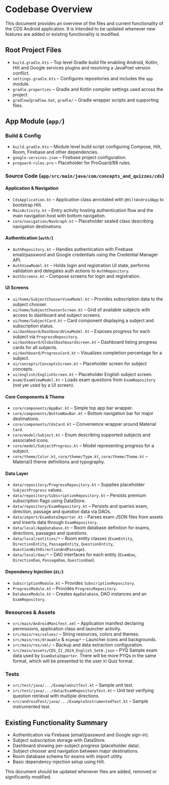# Codebase Overview

This document provides an overview of the files and current functionality of the CDS Android application. It is intended to be updated whenever new features are added or existing functionality is modified.

## Root Project Files

- `build.gradle.kts` – Top level Gradle build file enabling Android, Kotlin, Hilt and Google services plugins and resolving a JavaPoet version conflict.
- `settings.gradle.kts` – Configures repositories and includes the `app` module.
- `gradle.properties` – Gradle and Kotlin compiler settings used across the project.
- `gradlew`/`gradlew.bat`, `gradle/` – Gradle wrapper scripts and supporting files.

## App Module (`app/`)

### Build & Config
- `build.gradle.kts` – Module level build script configuring Compose, Hilt, Room, Firebase and other dependencies.
- `google-services.json` – Firebase project configuration.
- `proguard-rules.pro` – Placeholder for ProGuard/R8 rules.

### Source Code (`app/src/main/java/com/concepts_and_quizzes/cds`)

#### Application & Navigation
- `CdsApplication.kt` – Application class annotated with `@HiltAndroidApp` to bootstrap Hilt.
- `MainActivity.kt` – Entry activity hosting authentication flow and the main navigation host with bottom navigation.
- `core/navigation/NavGraph.kt` – Placeholder sealed class describing navigation destinations.

#### Authentication (`auth/`)
- `AuthRepository.kt` – Handles authentication with Firebase email/password and Google credentials using the Credential Manager API.
- `AuthViewModel.kt` – Holds login and registration UI state, performs validation and delegates auth actions to `AuthRepository`.
- `AuthScreens.kt` – Compose screens for login and registration.

#### UI Screens
- `ui/home/SubjectChooserViewModel.kt` – Provides subscription data to the subject chooser.
- `ui/home/SubjectChooserScreen.kt` – Grid of available subjects with access to dashboard and subject screens.
- `ui/home/SubjectCard.kt` – Card component displaying a subject and subscription status.
- `ui/dashboard/DashboardViewModel.kt` – Exposes progress for each subject via `ProgressRepository`.
- `ui/dashboard/GlobalDashboardScreen.kt` – Dashboard listing progress cards for all subjects.
- `ui/dashboard/ProgressCard.kt` – Visualizes completion percentage for a subject.
- `ui/concepts/ConceptsScreen.kt` – Placeholder screen for subject concepts.
- `ui/english/EnglishScreen.kt` – Placeholder English subject screen.
- `exam/ExamViewModel.kt` – Loads exam questions from `ExamRepository` (not yet used by a UI screen).

#### Core Components & Theme
- `core/components/AppBar.kt` – Simple top app bar wrapper.
- `core/components/BottomNavBar.kt` – Bottom navigation bar for major destinations.
- `core/components/CdsCard.kt` – Convenience wrapper around Material `Card`.
- `core/model/Subject.kt` – Enum describing supported subjects and associated icons.
- `core/model/SubjectProgress.kt` – Model representing progress for a subject.
- `core/theme/Color.kt`, `core/theme/Type.kt`, `core/theme/Theme.kt` – Material3 theme definitions and typography.

#### Data Layer
- `data/repository/ProgressRepository.kt` – Supplies placeholder `SubjectProgress` values.
- `data/repository/SubscriptionRepository.kt` – Persists premium subscription flags using DataStore.
- `data/repository/ExamRepository.kt` – Persists and queries exam, direction, passage and question data via DAOs.
- `data/import/ExamDataImporter.kt` – Parses exam JSON files from assets and inserts data through `ExamRepository`.
- `data/local/AppDatabase.kt` – Room database definition for exams, directions, passages and questions.
- `data/local/entities/*` – Room entity classes (`ExamEntity`, `DirectionEntity`, `PassageEntity`, `QuestionEntity`, `QuestionWithDirectionAndPassage`).
- `data/local/dao/*` – DAO interfaces for each entity (`ExamDao`, `DirectionDao`, `PassageDao`, `QuestionDao`).

#### Dependency Injection (`di/`)
- `SubscriptionModule.kt` – Provides `SubscriptionRepository`.
- `ProgressModule.kt` – Provides `ProgressRepository`.
- `DatabaseModule.kt` – Creates `AppDatabase`, DAO instances and an `ExamRepository`.

### Resources & Assets
- `src/main/AndroidManifest.xml` – Application manifest declaring permissions, application class and launcher activity.
- `src/main/res/values/` – String resources, colors and themes.
- `src/main/res/drawable` & `mipmap*` – Launcher icons and backgrounds.
- `src/main/res/xml/` – Backup and data extraction configuration.
- `src/main/assets/CDS_II_2024_English_SetA.json` – PYQ Sample exam data used by `ExamDataImporter`. There will be more PYQs in the same format, which will be presented to the user in Quiz format.

### Tests
- `src/test/java/.../ExampleUnitTest.kt` – Sample unit test.
- `src/test/java/.../data/ExamRepositoryTest.kt` – Unit test verifying question retrieval with multiple directions.
- `src/androidTest/java/.../ExampleInstrumentedTest.kt` – Sample instrumented test.

## Existing Functionality Summary
- Authentication via Firebase (email/password and Google sign-in).
- Subject subscription storage with DataStore.
- Dashboard showing per-subject progress (placeholder data).
- Subject chooser and navigation between major destinations.
- Room database schema for exams with import utility.
- Basic dependency injection setup using Hilt.

This document should be updated whenever files are added, removed or significantly modified.


